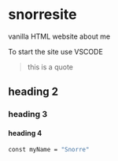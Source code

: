 # snorresite
vanilla HTML website about me

To start the site use VSCODE

>this is a quote



## heading 2

### heading 3

#### heading 4

```bash
const myName = "Snorre"
````


